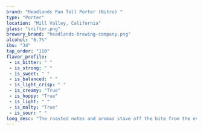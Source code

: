 ```yaml
---
brand: "Headlands Pan Toll Porter (Nitro) "
type: "Porter"
location: "Mill Valley, California"
glass: "snifter.png"
brewery_brand: "headlands-brewing-company.png"
alcohol: "6.7%"
ibu: "34"
tap_order: "110"
flavor_profile:
 - is_bitter: " "
 - is_strong: " "
 - is_sweet: " "
 - is_balanced: " "
 - is_light_crisp: " "
 - is_creamy: "True"
 - is_hoppy: "True"
 - is_light: " "
 - is_malty: "True"
 - is_sour: " "
long_desc: "The roasted notes and aromas stave off the bite from the evening chill and dropping temps. A slight hop bitterness blends with the tannin-like character from the darker malts and is balanced against a full-bodied mouthfeel. Enjoy it while you can!"
---
```

